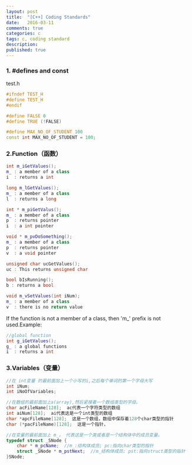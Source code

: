 ```yaml
---
layout: post
title:  "[C++] Coding Standards"
date:   2016-03-11
comments: true
categories: c
tags: c, coding standard
description:
published: true
---
```



### 1. #defines and  const

test.h

```cpp
#ifndef TEST_H
#define TEST_H
#endif
```

```cpp
#define FALSE 0
#define TRUE (!FALSE)
```

```cpp
#define MAX_NO_OF_STUDENT 100
const int MAX_NO_OF_STUDENT = 100;
```

### 2.Function（函数）

```cpp
int m_iGetValues();
m_ : a member of a class
i  : returns a int
```

```cpp
long m_lGetValues();
m_ : a member of a class
l  : returns a long 
```

```cpp
int * m_piGetValus();
m_ : a member of a class
p  : returns pointer
i  : a int pointer
```

```cpp
void * m_pvDoSomething();
m_ : a member of a class
p  : returns pointer
v  : a void pointer
```

```cpp
unsigned char ucGetValues();
uc : This returns unsigned char
```

```cpp
bool bIsRunning();
b : returns a bool 
```

```cpp
void m_vSetValues(int iNum);
m_ : a member of a class
v  : there is no return value
```

If the function is not a member of a class, then 'm_' prefix is not used.Example:

```cpp
//global function
int g_iGetValues();
g_ : a global functions 
i  : returns a int
```

### 3.Variables（变量）

```cpp
//在 int变量 的最前面加上一个小写的i,之后每个单词的第一个字母大写
int iNum;
int iNoOfVariables;
```

```cpp
//在数组的最前面加上a(array),然后紧接着一个数组类型的字母。
char acFileName[128];  ac代表一个字符类型的数组
int aiNum[128];  ai代表这是一个int类型的数组
char *apcFileName[128];  这是一个数组，数组中保存着128个char类型的指针
char (*pacFileName)[128];  这是一个指针，
```

```cpp
//在变量的最前面加上 m_， 代表这是一个类或者是一个结构体中的成员变量。
typedef struct _SNode {
    char * m_pcName;  //m_:结构体成员; pc:指向char类型的指针
    struct _SNode * m_pstNext;  //m_结构体成员; pst:指向struct类型的指针
}SNode;
```
